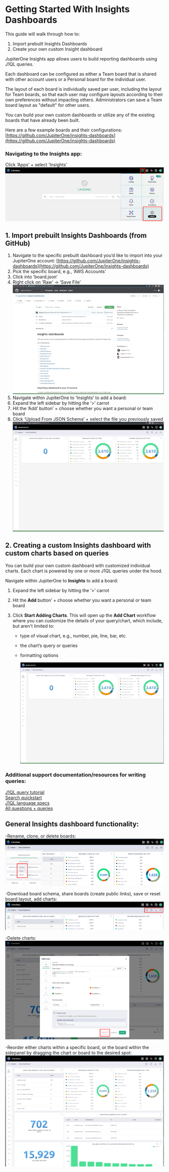 # Getting Started With Insights Dashboards
This guide will walk through how to:
1. Import prebuilt Insights Dashboards
1. Create your own custom Insight dashboard

JupiterOne Insights app allows users to build reporting dashboards using J1QL
queries.

Each dashboard can be configured as either a Team board that is shared with
other account users or a Personal board for the individual user. 

The layout of each board is individually saved per user, including the layout
for Team boards, so that each user may configure layouts according to their own
preferences without impacting others. Administrators can save a Team board
layout as "default" for other users.

You can build your own custom dashboards or utilize any of the existing boards
that have already been built.

Here are a few example boards and their configurations:
[https://github.com/JupiterOne/insights-dashboards](https://github.com/JupiterOne/insights-dashboards)

### Navigating to the Insights app:
Click ‘Apps’ + select ’Insights’\
![insights](../assets/insights.png)

## 1. Import prebuilt Insights Dashboards (from GitHub)
1. Navigate to the specific prebuilt dashboard you’d like to import into your
   JupiterOne account:
   [https://github.com/JupiterOne/insights-dashboards](https://github.com/JupiterOne/insights-dashboards)
1. Pick the specific board, e.g., ‘AWS Accounts’
1. Click into ‘board.json’
1. Right click on ‘Raw’ -> ‘Save File’\
   ![save-dashboard](../assets/save-dashboard.gif)
1. Navigate within JupiterOne to ‘Insights’ to add a board:
1. Expand the left sidebar by hitting the ‘>’ carrot 
1. Hit the ‘Add’ button’ + choose whether you want a personal or team board
1. Click ‘Upload From JSON Schema’ + select the file you previously saved\
   ![import-dashboard](../assets/import-dashboard.gif)

## 2. Creating a custom Insights dashboard with custom charts based on queries
You can build your own custom dashboard with customized individual charts. Each
chart is powered by one or more J1QL queries under the hood.

Navigate within JupiterOne to **Insights** to add a board:

1. Expand the left sidebar by hitting the ‘>’ carrot 

1. Hit the **Add** button’ + choose whether you want a personal or team board

1. Click **Start Adding Charts**. This will open up the **Add Chart** workflow where
   you can customize the details of your query/chart, which include, but aren't
   limited to:
   
   - type of visual chart, e.g., number, pie, line, bar, etc.
   - the chart’s query or queries
   - formatting options 
   
     ![custom-board](../assets/custom-board.gif)

### Additional support documentation/resources for writing queries:
[J1QL query tutorial](https://support.jupiterone.io/hc/en-us/articles/360022720434-4-9-J1QL-Query-Tutorial)\
[Search quickstart](https://support.jupiterone.io/hc/en-us/articles/360022705414-2-9-Search-Quickstart)\
[J1QL language specs](https://support.jupiterone.io/hc/en-us/articles/360022722014-J1QL-Language-Specs)\
[All questions + queries](https://ask.us.jupiterone.io/filter?tagFilter=all)

## General Insights dashboard functionality: 
-Rename, clone, or delete boards:\
![clone-delete-rename](../assets/clone-delete-rename.png)

-Download board schema, share boards (create public links), save or reset board
layout, add charts:\
![share-download-add-layout](../assets/share-download-add-layout.png)

-Delete charts:\
![delete-widget](../assets/delete-widget.png)

-Reorder either charts within a specific board, or the board within the
sidepanel by dragging the chart or board to the desired spot:\
![reorder](../assets/reorder.gif)
